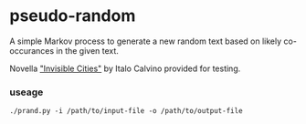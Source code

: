 # pseudo-random

A simple Markov process to generate a new random text based on likely co-occurances in the given text.

Novella ["Invisible Cities"](https://www.goodreads.com/book/show/9809.Invisible_Cities) by Italo Calvino provided for testing.

### useage

`./prand.py -i /path/to/input-file -o /path/to/output-file`
